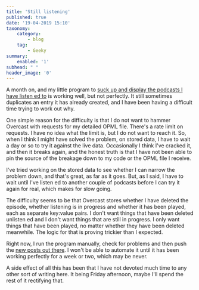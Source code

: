 ```yaml
---
title: 'Still listening'
published: true
date: '19-04-2019 15:10'
taxonomy:
    category:
        - blog
    tag:
        - Geeky
summary:
    enabled: '1'
subhead: " "
header_image: '0'
---
```


A month on, and my little program to [suck up and display the podcasts I have listen ed to](https://www.jeremycherfas.net/blog/sucking-up-the-podcasts-ive-listened-to) is working well, but not perfectly. It still sometimes duplicates an entry it has already created, and I have been having a difficult time trying to work out why.

One simple reason for the difficulty is that I do not want to hammer Overcast with requests for my detailed OPML file. There's a rate limit on requests. I have no idea what the limit is, but I do not want to reach it. So, when I think I might have solved the problem, on stored data, I have to wait a day or so to try it against the live data. Occasionally I think I've cracked it, and then it breaks again, and the honest truth is that I have not been able to pin the source of the breakage down to my code or the OPML file I receive.

I've tried working on the stored data to see whether I can narrow the problem down, and that's great, as far as it goes. But, as I said, I have to wait until I've listen ed to another couple of podcasts before I can try it again for real, which makes for slow going.

The difficulty seems to be that Overcast stores whether I have deleted the episode, whether listening is in progress and whether it has been played, each as separate key:value pairs. I don't want things that have been deleted unlisten ed and I don't want things that are still in progress. I only want things that have been played, no matter whether they have been deleted meanwhile. The logic for that is proving trickier than I expected.

Right now, I run the program manually, check for problems and then push the [new posts out there](https://www.jeremycherfas.net/stream). I won't be able to automate it until it has been working perfectly for a week or two, which may be never.

A side effect of all this has been that I have not devoted much time to any other sort of writing here. It being Friday afternoon, maybe I'll spend the rest of it rectifying that.
